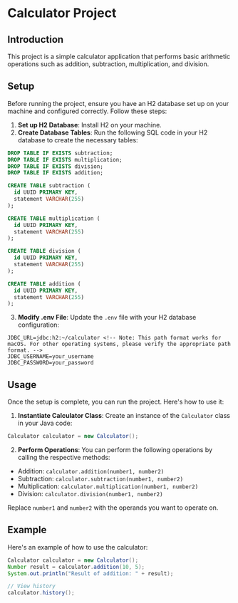 # Calculator Project

## Introduction
This project is a simple calculator application that performs basic arithmetic operations such as addition, subtraction, multiplication, and division.

## Setup
Before running the project, ensure you have an H2 database set up on your machine and configured correctly. Follow these steps:

1. **Set up H2 Database**: Install H2 on your machine.
2. **Create Database Tables**: Run the following SQL code in your H2 database to create the necessary tables:

```sql
DROP TABLE IF EXISTS subtraction;
DROP TABLE IF EXISTS multiplication;
DROP TABLE IF EXISTS division;
DROP TABLE IF EXISTS addition;

CREATE TABLE subtraction (
  id UUID PRIMARY KEY,
  statement VARCHAR(255)
);

CREATE TABLE multiplication (
  id UUID PRIMARY KEY,
  statement VARCHAR(255)
);

CREATE TABLE division (
  id UUID PRIMARY KEY,
  statement VARCHAR(255)
);

CREATE TABLE addition (
  id UUID PRIMARY KEY,
  statement VARCHAR(255)
);
```

3. **Modify .env File**: Update the `.env` file with your H2 database configuration:

```properties
JDBC_URL=jdbc:h2:~/calculator <!-- Note: This path format works for macOS. For other operating systems, please verify the appropriate path format. -->
JDBC_USERNAME=your_username
JDBC_PASSWORD=your_password
```

## Usage
Once the setup is complete, you can run the project. Here's how to use it:

1. **Instantiate Calculator Class**: Create an instance of the `Calculator` class in your Java code:

```java
Calculator calculator = new Calculator();
```

2. **Perform Operations**: You can perform the following operations by calling the respective methods:

- Addition: `calculator.addition(number1, number2)`
- Subtraction: `calculator.subtraction(number1, number2)`
- Multiplication: `calculator.multiplication(number1, number2)`
- Division: `calculator.division(number1, number2)`

Replace `number1` and `number2` with the operands you want to operate on.

## Example
Here's an example of how to use the calculator:

```java
Calculator calculator = new Calculator();
Number result = calculator.addition(10, 5);
System.out.println("Result of addition: " + result);

// View history
calculator.history();